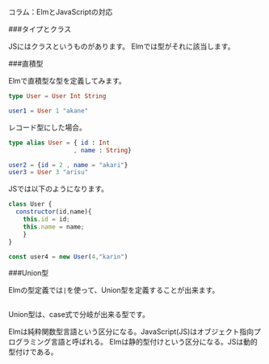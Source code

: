 コラム：ElmとJavaScriptの対応

###タイプとクラス

JSにはクラスというものがあります。
Elmでは型がそれに該当します。

###直積型

Elmで直積型な型を定義してみます。

```elm
type User = User Int String

user1 = User 1 "akane"
```

レコード型にした場合。

```elm
type alias User = { id : Int
                  , name : String}

user2 = {id = 2 , name = "akari"}
user3 = User 3 "arisu"

```

JSでは以下のようになります。

```js
class User {
  constructor(id,name){
    this.id = id;
    this.name = name;
    }
}

const user4 = new User(4,"karin")

```

###Union型

Elmの型定義では`|`を使って、Union型を定義することが出来ます。

```
```

Union型は、case式で分岐が出来る型です。

Elmは純粋関数型言語という区分になる。JavaScript(JS)はオブジェクト指向プログラミング言語と呼ばれる。
Elmは静的型付けという区分になる。JSは動的型付けである。
